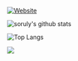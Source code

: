 [![Website](https://img.shields.io/badge/site-guritsuki.site-blue)](https://guritsuki.site)

![soruly's github stats](https://github-readme-stats.vercel.app/api?username=guritso&theme=react&show_icons=true&include_all_commits=true&count_private=true&hide=issues,contribs)

![Top Langs](https://github-readme-stats.vercel.app/api/top-langs/?username=guritso&theme=react&layout=compact&langs_count=12&card_width=465)

![](https://i.imgur.com/vIxxQyC.gif)
